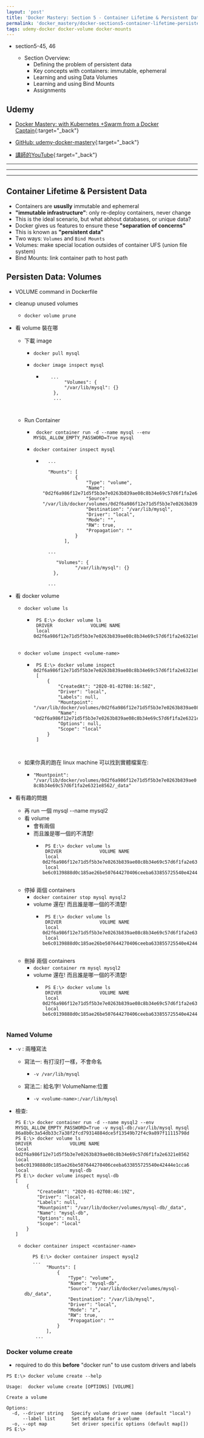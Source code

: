 ```yaml
---
layout: 'post'
title: 'Docker Mastery: Section 5 - Container Lifetime & Persistent Data'
permalink: 'docker_mastery/docker-sections5-container-lifetime-persistent-data'
tags: udemy-docker docker-volume docker-mounts
---
```


- section5-45, 46

   - Section Overview:
      - Defining the problem of persistent data 
      - Key concepts with containers: immutable, ephemeral
      - Learning and using Data Volumes
      - Learning and using Bind Mounts
      - Assignments

## Udemy

- [Docker Mastery: with Kubernetes +Swarm from a Docker Captain](https://www.udemy.com/course/docker-mastery/){:target="_back"}

- [GitHub: udemy-docker-mastery](https://github.com/BretFisher/udemy-docker-mastery){:target="_back"}

- [講師的YouTube](https://www.youtube.com/channel/UC0NErq0RhP51iXx64ZmyVfg){:target="_back"}

---
---
---

## Container Lifetime & Persistent Data

- Containers are __ususlly__ immutable and ephemeral
- __"immutable infrastructure"__: only re-deploy containers, never change
- This is the ideal scenario, but what abhout databases, or unique data?
- Docker gives us features to ensure these __"separation of concerns"__
- This is known as __"persistent data"__
- Two ways: `Volumes` and `Bind Mounts`
- Volumes: make special location outsides of container UFS (union file system)
- Bind Mounts: link container path to host path


## Persisten Data: Volumes

- VOLUME command in Dockerfile

- cleanup unused volumes
   - `docker volume prune`

- 看 volume 裝在哪

   - 下載 image

      - `docker pull mysql`

      - `docker image inspect mysql`

         - ~~~
              ...
                   "Volumes": {
                   "/var/lib/mysql": {}
               },
               ... 
         ~~~


   - Run Container 

      - ` docker container run -d --name mysql --env MYSQL_ALLOW_EMPTY_PASSWORD=True mysql`

      - `docker container inspect mysql`

         - 
            ~~~
              ...
            
              "Mounts": [
                        {
                            "Type": "volume",
                            "Name": "0d2f6a986f12e71d5f5b3e7e0263b839ae08c8b34e69c57d6f1fa2e6321e8562",
                            "Source": "/var/lib/docker/volumes/0d2f6a986f12e71d5f5b3e7e0263b839ae08c8b34e69c57d6f1fa2e6321e8562/_data",
                            "Destination": "/var/lib/mysql",
                            "Driver": "local",
                            "Mode": "",
                            "RW": true,
                            "Propagation": ""
                        }
                    ],
            
              ...
            
                 "Volumes": {
                        "/var/lib/mysql": {}
                },
              
              ... 
            ~~~

- 看 docker volume

   - `docker volume ls`

      - ~~~
         PS E:\> docker volume ls
         DRIVER              VOLUME NAME
         local               0d2f6a986f12e71d5f5b3e7e0263b839ae08c8b34e69c57d6f1fa2e6321e8562
      ~~~

   - `docker volume inspect <volume-name>`


      - ~~~
         PS E:\> docker volume inspect 0d2f6a986f12e71d5f5b3e7e0263b839ae08c8b34e69c57d6f1fa2e6321e8562
         [
             {
                 "CreatedAt": "2020-01-02T08:16:58Z",
                 "Driver": "local",
                 "Labels": null,
                 "Mountpoint": "/var/lib/docker/volumes/0d2f6a986f12e71d5f5b3e7e0263b839ae08c8b34e69c57d6f1fa2e6321e8562/_data",
                 "Name": "0d2f6a986f12e71d5f5b3e7e0263b839ae08c8b34e69c57d6f1fa2e6321e8562",
                 "Options": null,
                 "Scope": "local"
             }
         ]
      ~~~


   - 如果你真的跑在 linux machine 可以找到實體檔案在:

      - `"Mountpoint": "/var/lib/docker/volumes/0d2f6a986f12e71d5f5b3e7e0263b839ae08c8b34e69c57d6f1fa2e6321e8562/_data"`

- 看有趣的問題

   - 再 run 一個 mysql --name mysql2 
   - 看 volume 
      - 會有兩個
      - 而且誰是哪一個的不清楚!
         - ~~~
            PS E:\> docker volume ls
            DRIVER              VOLUME NAME
            local               0d2f6a986f12e71d5f5b3e7e0263b839ae08c8b34e69c57d6f1fa2e6321e8562
            local               be6c0139888d0c185ae26be507644270406ceeba633855725540e42444e1cca6
         ~~~
   - 停掉 兩個 containers
      - `docker container stop mysql mysql2`
      - volume 還在! 而且誰是哪一個的不清楚!
         - ~~~
            PS E:\> docker volume ls
            DRIVER              VOLUME NAME
            local               0d2f6a986f12e71d5f5b3e7e0263b839ae08c8b34e69c57d6f1fa2e6321e8562
            local               be6c0139888d0c185ae26be507644270406ceeba633855725540e42444e1cca6
         ~~~
   - 刪掉 兩個 containers
      - `docker container rm mysql mysql2`
      - volume 還在! 而且誰是哪一個的不清楚!
         - ~~~
            PS E:\> docker volume ls
            DRIVER              VOLUME NAME
            local               0d2f6a986f12e71d5f5b3e7e0263b839ae08c8b34e69c57d6f1fa2e6321e8562
            local               be6c0139888d0c185ae26be507644270406ceeba633855725540e42444e1cca6
         ~~~

### Named Volume

- `-v` : 兩種寫法

   - 寫法一: 有打沒打一樣，不會命名

      - `-v /var/lib/mysql`

   - 寫法二: 給名字! VolumeName:位置

      - `-v <volume-name>:/var/lib/mysql` 

- 檢查:


   ~~~
   PS E:\> docker container run -d --name mysql2 --env MYSQL_ALLOW_EMPTY_PASSWORD=True -v mysql-db:/var/lib/mysql mysql
   86a8b0c3a54db33c7a38f2fcd79314884dce5f13549b72f4c9a897f11115798d
   PS E:\> docker volume ls
   DRIVER              VOLUME NAME
   local               0d2f6a986f12e71d5f5b3e7e0263b839ae08c8b34e69c57d6f1fa2e6321e8562
   local               be6c0139888d0c185ae26be507644270406ceeba633855725540e42444e1cca6
   local               mysql-db
   PS E:\> docker volume inspect mysql-db
   [
       {
           "CreatedAt": "2020-01-02T08:46:19Z",
           "Driver": "local",
           "Labels": null,
           "Mountpoint": "/var/lib/docker/volumes/mysql-db/_data",
           "Name": "mysql-db",
           "Options": null,
           "Scope": "local"
       }
   ]
   ~~~

   - `docker container inspect <container-name>` 

      ~~~
         PS E:\> docker container inspect mysql2
         ...
              "Mounts": [
                  {
                      "Type": "volume",
                      "Name": "mysql-db",
                      "Source": "/var/lib/docker/volumes/mysql-db/_data",
                      "Destination": "/var/lib/mysql",
                      "Driver": "local",
                      "Mode": "z",
                      "RW": true,
                      "Propagation": ""
                  }
              ],
          ...
      ~~~
   
### Docker volume create 

- required to do this __before__ "docker run" to use custom drivers and labels

~~~
PS E:\> docker volume create --help

Usage:  docker volume create [OPTIONS] [VOLUME]

Create a volume

Options:
  -d, --driver string   Specify volume driver name (default "local")
      --label list      Set metadata for a volume
  -o, --opt map         Set driver specific options (default map[])
PS E:\>
~~~